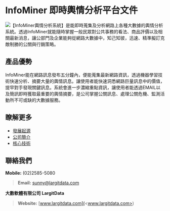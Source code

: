 # InfoMiner 即時輿情分析平台文件
  
<img src="../site/img/logo.avif">【InfoMiner輿情分析系統】是能即時蒐集及分析網路上各種大數據的輿情分析系統。透過InfoMiner就能隨時掌握一般民眾對公共事務的看法、商品評價以及相關最新消息，讓公部門及企業能夠從網路大數據中，知己知彼，迅速、精準擬訂克敵制勝的公關與行銷策略。

## 產品優勢

InfoMiner能在網路訊息發布五分鐘內，便能蒐集最新網路資訊，透過機器學習技術快速分析、摘要大量的輿情訊息。讓使用者能快速洞悉網路巨量訊息中的價值，提早對手發現關鍵訊息。系統會進一步濃縮重點資訊，讓使用者能透過EMAIL以及簡訊即時獲取最重要的輿情摘要，是公司掌握公關訊息、處理公關危機、監測活動所不可或缺的大數據服務。

## 瞭解更多

* [發展起源](./origin.md)
* [公司簡介](./company-profile.md)
* [核心技術](./core-technology.md)

## 聯絡我們

**Mobile:** (02)2585-5080  
> **Email:** <sunny@largitdata.com>

**大數軟體有限公司 LargitData**

> **Website:** [www.largitdata.com](<www.largitdata.com>)




